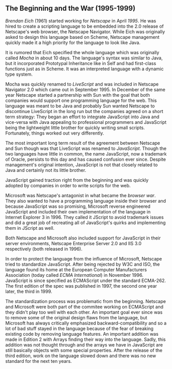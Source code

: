 ## The Beginning and the War (1995-1999)

*Brendan Eich* (1961) started working for *Netscape* in April *1995*. He was hired to create a scripting language to be embedded into the 2.0 release of Netscape's web browser, the Netscape Navigator. While Eich was originally asked to design this language based on Scheme, Netscape management quickly made it a high priority for the language to look like Java.

It is rumored that Eich specified the whole language which was originally called *Mocha* in about 10 days. The language's syntax was similar to Java, but it incorporated Prototypal Inheritance like in Self and had first-class functions just as in Scheme. It was an interpreted language with a dynamic type system.

Mocha was quickly renamed to *LiveScript* and was included in Netscape Navigator 2.0 which came out in September 1995. In December of the same year Netscape started a partnership with Sun with the goal that both companies would support one programming language for the web. This language was meant to be Java and probably Sun wanted Netscape to discontinue LiveScript in the long run but the companies agreed on a short term strategy: They began an effort to integrate JavaScript into Java and vice-versa with Java appealing to professional programmers and JavaScript being the lightweight little brother for quickly writing small scripts. Fortunately, things worked out very differently.

The most important long term result of the agreement between Netscape and Sun though was that LiveScript was renamed to *JavaScript*. Though the two languages have little in common, the name JavaScript, now a trademark of Oracle, persists to this day and has caused confusion ever since. Despite management's original intention, JavaScript is not that closely related to Java and certainly not its little brother. 

JavaScript gained traction right from the beginning and was quickly adopted by companies in order to write scripts for the web.

Microsoft was Netscape's antagonist in what became the *browser war*. They also wanted to have a programming language inside their browser and because JavaScript was so promising, Microsoft reverse engineered JavaScript and included their own implementation of the language in Internet Explorer 3 in 1996. They called it JScript to avoid trademark issues and did a great job of recreating all of JavaScript's quirks and implementing them in JScript as well.

Both Netscape and Microsoft also included support for JavaScript in their server environments, Netscape Enterprise Server 2.0 and IIS 3.0 respectively (both released in 1996).

In order to protect the language from the influence of Microsoft, Netscape tried to standardize JavaScript. After being rejected by W3C and ISO, the language found its home at the European Computer Manufacturers Association (today called *ECMA International*) in November 1996. JavaScript is since specified as ECMAScript under the standard ECMA-262. The first edition of the spec was published in 1997, the second one year later, the third in 1999.

The standardization process was problematic from the beginning. Netscape and Microsoft were both part of the commitee working on ECMAScript and they didn't play too well with each other. An important goal ever since was to remove some of the original design flaws from the language, but Microsoft has always critically emphasized backward-compatibility and so a lot of bad stuff stayed in the language because of the fear of breaking existing code by removing language features. An important addition was made in Edition 2 with Arrays finding their way into the language. Sadly, this addition was not thought through and the arrays we have in JavaScript are still basically objects with some special properties. After the release of the third edition, work on the language slowed down and there was no new standard for the next ten years.